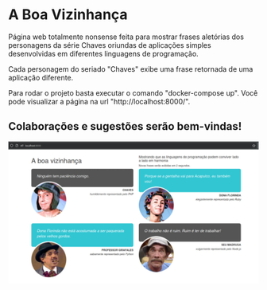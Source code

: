 # A Boa Vizinhança

Página web totalmente nonsense feita para mostrar frases aletórias dos personagens da série Chaves oriundas de aplicações simples desenvolvidas em diferentes linguagens de programação. 

Cada personagem do seriado "Chaves" exibe uma frase retornada de uma aplicação diferente. 

Para rodar o projeto basta executar o comando "docker-compose up". Você pode visualizar a página na url "http://localhost:8000/".

## Colaborações e sugestões serão bem-vindas! 

![alt](screenshot.jpg)
